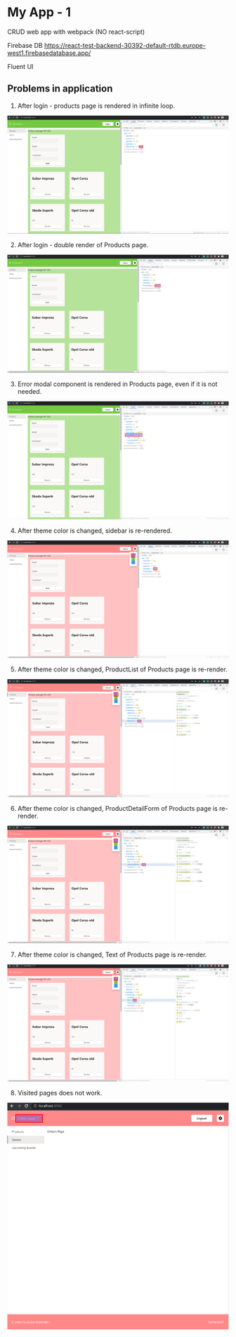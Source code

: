 # My App - 1

CRUD web app with webpack (NO react-script)

Firebase DB
https://react-test-backend-30392-default-rtdb.europe-west1.firebasedatabase.app/

Fluent UI

## Problems in application

1. After login - products page is rendered in infinite loop.

![infinite-loop-render](/images/problem-0.png)

2. After login - double render of Products page.

![double-render](/images/problem-1.png)

3. Error modal component is rendered in Products page, even if it is not needed.

![error-modal-is-rendered](/images/problem-2.png)

4. After theme color is changed, sidebar is re-rendered.

![sidebar-re-render](/images/problem-3.png)

5. After theme color is changed, ProductList of Products page is re-render.

![product-list-re-render](/images/problem-4.png)

6. After theme color is changed, ProductDetailForm of Products page is re-render.

![product-detail-form-re-render](/images/problem-5.png)

7. After theme color is changed, Text of Products page is re-render.

![product-detail-form-re-render](/images/problem-6.png)

8. Visited pages does not work.

![product-text-re-render](/images/problem-7.png)
